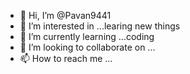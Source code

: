 - 👋 Hi, I’m @Pavan9441
- 👀 I’m interested in ...learing new things 
- 🌱 I’m currently learning ...coding
- 💞️ I’m looking to collaborate on ...
- 📫 How to reach me ...

<!---
Pavan9441/Pavan9441 is a ✨ special ✨ repository because its `README.md` (this file) appears on your GitHub profile.
You can click the Preview link to take a look at your changes.
--->
